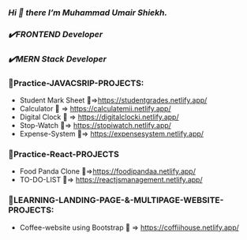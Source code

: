  ### *Hi 👋 there I’m Muhammad Umair Shiekh.*
 ### *✔️FRONTEND Developer*              
 ### *✔️MERN Stack Developer*                




### 🏅Practice-JAVACSRIP-PROJECTS:

- Student Mark Sheet 🔗=>https://studentgrades.netlify.app/
- Calculator 🔗 => https://calculatemii.netlify.app/
- Digital Clock 🔗 => https://digitalclocki.netlify.app/
- Stop-Watch 🔗=> https://stopiwatch.netlify.app/
- Expense-System 🔗=>  https://expensesystem.netlify.app/
### 🏅Practice-React-PROJECTS
- Food Panda Clone 🔗=>https://foodipandaa.netlify.app/
- TO-DO-LIST 🔗=> https://reactjsmanagement.netlify.app/

### 🏅LEARNING-LANDING-PAGE-&-MULTIPAGE-WEBSITE-PROJECTS:

* Coffee-website using Bootstrap 🔗 => https://coffiihouse.netlify.app/

  



  

  

<!---
MuhammadUmairShiekh/MuhammadUmairShiekh is a ✨ special ✨ repository because its `README.md` (this file) appears on your GitHub profile.
You can click the Preview link to take a look at your changes.
--->
